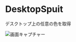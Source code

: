 # DesktopSpuit
デスクトップ上の任意の色を取得

![画面キャプチャー](https://github.com/kenjinote/DesktopSpuit/wiki/preview.png "画面キャプチャー")
